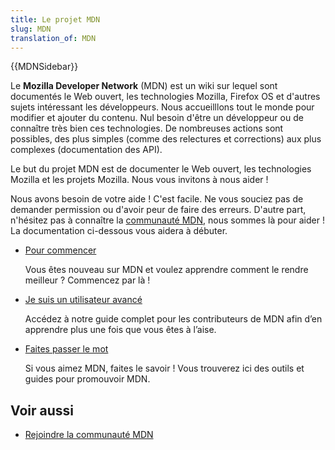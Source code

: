 ```yaml
---
title: Le projet MDN
slug: MDN
translation_of: MDN
---
```


{{MDNSidebar}}

Le **Mozilla Developer Network** (MDN) est un wiki sur lequel sont documentés le Web ouvert, les technologies Mozilla, Firefox OS et d'autres sujets intéressant les développeurs. Nous accueilllons tout le monde pour modifier et ajouter du contenu. Nul besoin d'être un développeur ou de connaître très bien ces technologies. De nombreuses actions sont possibles, des plus simples (comme des relectures et corrections) aux plus complexes (documentation des API).

Le but du projet MDN est de documenter le Web ouvert, les technologies Mozilla et les projets Mozilla. Nous vous invitons à nous aider !

Nous avons besoin de votre aide ! C'est facile. Ne vous souciez pas de demander permission ou d'avoir peur de faire des erreurs. D'autre part, n'hésitez pas à connaître la [communauté MDN](/fr/docs/MDN/Rejoindre_la_communauté), nous sommes là pour aider ! La documentation ci-dessous vous aidera à débuter.

- [Pour commencer](/fr/docs/MDN/Débuter_sur_MDN)

  Vous êtes nouveau sur MDN et voulez apprendre comment le rendre meilleur ? Commencez par là !

- [Je suis un utilisateur avancé](/fr/docs/MDN/Contribute)

  Accédez à notre guide complet pour les contributeurs de MDN afin d’en apprendre plus une fois que vous êtes à l’aise.

- [Faites passer le mot](/fr/docs/MDN/Promotion_de_MDN)

  Si vous aimez MDN, faites le savoir ! Vous trouverez ici des outils et guides pour promouvoir MDN.

## Voir aussi

- [Rejoindre la communauté MDN](/fr/docs/MDN/Rejoindre_la_communauté)
